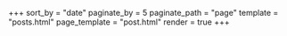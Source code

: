 +++
sort_by = "date"
paginate_by = 5
paginate_path = "page"
template = "posts.html"
page_template = "post.html"
render = true
+++
